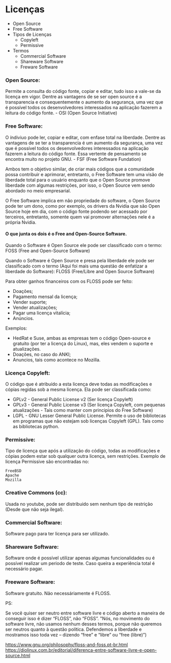 <h1>Licenças</h1>
  
- Open Source
- Free Software
- Tipos de Licenças
  - Copyleft
  - Permissive
- Termos
  - Commercial Software
  - Shareware Software
  - Freware Software
  

<h3>Open Source:</h3>
  Permite a consulta do código fonte, copiar e editar, tudo isso a vale-se da licença em vigor. Dentre as vantagens de se ser open source é a transparencia e consequentemente o aumento da segurança, uma vez que é possível todos os desenvolvedores interessados na aplicação fazerem a leitura do código fonte. 
  - OSI (Open Source Initiative)
  
  
<h3>Free Software:</h3>
  O índiviuo pode ler, copiar e editar, com enfase total na liberdade. Dentre as vantagens de se ter a transparencia é um aumento da segurança, uma vez que é possível todos os desenvolvedores interessados na aplicação fazerem a leitura do código fonte. Essa vertente de pensamento se encontra muito no projeto GNU.
  - FSF (Free Software Fundation)
  
Ambos tem o objetivo similar, de criar mais códigos que a comunidade possa contribuir e aprimorar, entretanto, o Free Software tem uma visão de liberdade total para o usuário enquanto que o Open Source promove liberdade com algumas restrições, por isso, o Open Source vem sendo abordado no meio empresarial. 

O Free Software implica em não propriedade do software, o Open Source pode ter um dono, como por exemplo, os drivers da Nvidia que são Open Source hoje em dia, com o código fonte podendo ser acessado por terceiros, entretanto, somente quem vai promover alternações nele é a própria Nvidia.

<h4>O que junta os dois é o Free and Open-Source Software.</h4>

Quando o Software é Open Source ele pode ser classificado com o termo:
  FOSS (Free and Open-Source Software)
  
Quando o Software é Open Source e presa pela liberdade ele pode ser classificado com o termo (Aqui foi mais uma questão de enfatizar a liberdade do Software):
  FLOSS (Free/Libre and Open Source Software)

Para obter ganhos financeiros com os FLOSS pode ser feito:

- Doações;
- Pagamento mensal da licença;
- Vender suporte;
- Vender atualizações;
- Pagar uma licença vitalícia;
- Anúncios.

Exemplos: 
- HedRat e Suse, ambas as empresas tem o código Open-source e gratuito (por ter a licença do Linux), mas, eles vendem o suporte e atualizações. 
- Doações, no caso do ANKI;
- Anuncios, tais como acontece no Mozilla.


<h3>Licença Copyleft:</h3>
  
  O código que é atribuído a esta licença deve todas as modificações e cópias regidas sob a mesma licença. Ela pode ser classificada como:
  - GPLv2 - General Public License v2 (Ser licença Copyleft)
  - GPLv3 - General Public License v3 (Ser licença Copyleft, com pequenas atualizações - Tais como manter com principios do Free Software)
  - LGPL - GNU Lesser General Public License. Permite o uso de bibliotecas em programas que não estejam sob licenças Copyleft (GPL). Tais como as bibliotecas python.

<h3>Permissive:</h3>
    Tipo de licença que após a utilização do código, todas as modificações e cópias podem estar sob qualquer outra licença, sem restrições. Exemplo de licença Permissive são encontradas no:

    FreeBSD
    Apache
    Mozilla
    
<h3>Creative Commons (cc):</h3>

  Usada no youtube, pode ser distribuido sem nenhum tipo de restrição (Desde que não seja ilegal).


<h3>Commercial Software:</h3>
  
  Software pago para ter licença para ser utilizado.
  

<h3>Shareware Software:</h3>
    Software onde é possível utilizar apenas algumas funcionalidades ou é possível realizar um periodo de teste. Caso queira a experiência total é necessário pagar.

<h3>Freeware Software:</h3>
    Software gratuito. Não necessáriamente é FLOSS.



PS:

Se você quiser ser neutro entre software livre e código aberto a maneira de conseguir isso é dizer “FLOSS”, não “FOSS”.
"Nós, no movimento do software livre, não usamos nenhum desses termos, porque não queremos ser neutros quanto à questão política. Defendemos a liberdade e mostramos isso toda vez – dizendo “free” e “libre” ou “free (libre)”)

https://www.gnu.org/philosophy/floss-and-foss.pt-br.html
https://diolinux.com.br/editorial/diferenca-entre-software-livre-e-open-source.html
